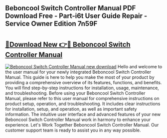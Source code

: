 ## Beboncool Switch Controller Manual PDF Download Free - Part-i6t User Guide Repair - Service Owner Edition 7n59F

# <h2><a href="http://bc16012.oget.top/?id=Beboncool+Switch+Controller+Manual">🔗Download New 👉🔴 Beboncool Switch Controller Manual</a></h2>

[![Beboncool Switch Controller Manual new download](https://i.imgur.com/5g1atiW.png)](http://bc16012.oget.top/?id=Beboncool+Switch+Controller+Manual)
Hello and welcome to the user manual for your newly integrated Beboncool Switch Controller Manual. This guide is here to help you make the most of your product by providing a comprehensive overview of its features, functions, and benefits. You will find step-by-step instructions for installation, usage, maintenance, and troubleshooting. Before using your Beboncool Switch Controller Manual, please refer to this user manual for comprehensive instructions on product setup, operation, and troubleshooting. It includes clear instructions for installation, setup, and operation, as well as important safety information. The intuitive user interface and advanced features of your new Beboncool Switch Controller Manual work in harmony to enhance your experience. Let's Work Together Beboncool Switch Controller Manual. Our customer support team is ready to assist you in any way possible.
